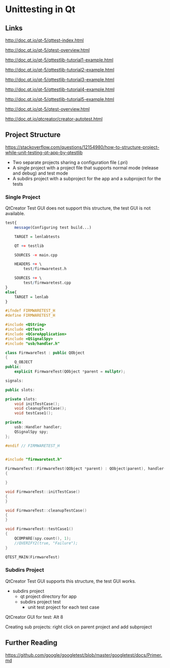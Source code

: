 # Unittesting in Qt

## Links

http://doc.qt.io/qt-5/qttest-index.html

http://doc.qt.io/qt-5/qtest-overview.html

http://doc.qt.io/qt-5/qttestlib-tutorial1-example.html

http://doc.qt.io/qt-5/qttestlib-tutorial2-example.html

http://doc.qt.io/qt-5/qttestlib-tutorial3-example.html

http://doc.qt.io/qt-5/qttestlib-tutorial4-example.html

http://doc.qt.io/qt-5/qttestlib-tutorial5-example.html

http://doc.qt.io/qt-5/qtest-overview.html

http://doc.qt.io/qtcreator/creator-autotest.html

## Project Structure

https://stackoverflow.com/questions/12154980/how-to-structure-project-while-unit-testing-qt-app-by-qtestlib

* Two separate projects sharing a configuration file (.pri)
* A single project with a project file that supports normal mode (release and debug) and test mode
* A subdirs project with a subproject for the app and a subproject for the tests

### Single Project

QtCreator Test GUI does not support this structure, the test GUI is not available.



```q
test{
    message(Configuring test build...)

    TARGET = lenlabtests

    QT += testlib

    SOURCES -= main.cpp

    HEADERS += \
        test/firmwaretest.h

    SOURCES += \
        test/firmwaretest.cpp
}
else{
    TARGET = lenlab
}
```



```c++
#ifndef FIRMWARETEST_H
#define FIRMWARETEST_H

#include <QString>
#include <QtTest>
#include <QCoreApplication>
#include <QSignalSpy>
#include "usb/handler.h"

class FirmwareTest : public QObject
{
    Q_OBJECT
public:
    explicit FirmwareTest(QObject *parent = nullptr);

signals:

public slots:

private slots:
    void initTestCase();
    void cleanupTestCase();
    void testCase1();

private:
    usb::Handler handler;
    QSignalSpy spy;
};

#endif // FIRMWARETEST_H
	
```



```c++
#include "firmwaretest.h"

FirmwareTest::FirmwareTest(QObject *parent) : QObject(parent), handler(), spy(&handler, SIGNAL(ready))
{

}

void FirmwareTest::initTestCase()
{
}

void FirmwareTest::cleanupTestCase()
{
}

void FirmwareTest::testCase1()
{
    QCOMPARE(spy.count(), 1);
    //QVERIFY2(true, "Failure");
}

QTEST_MAIN(FirmwareTest)

```



### Subdirs Project

QtCreator Test GUI supports this structure, the test GUI works.

* subdirs project
  * qt project directory for app
  * subdirs project test
    * unit test project for each test case

QtCreator GUI for test: Alt 8

Creating sub projects: right click on parent project and add subproject

## Further Reading

https://github.com/google/googletest/blob/master/googletest/docs/Primer.md

